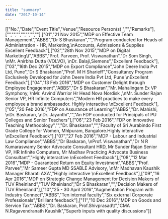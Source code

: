 ```yaml
---
title: "summary"
date: "2017-10-14"
---
```


\[\["No.","Date","Event Title","Venue","Resource Person(s) ","","Remarks"\],\["","","","","","",""\],\["01","21 Nov 2015","MDP on Effective Team Management","ABBS","Dr S Bhaskaran","","Program conducted for Heads of Administration - HR, Marketing,\\nAccounts, Admissions & Supplies Excellent Feedback"\],\["02","28th Nov 2015","MDP on Digital Marketing\\t","ABBS","Prof. Parveen, Prof. Viswanathan","Dr Som Singh, \\nMr. Anirbha Dutta (VOLVO), \\nDr. Balaji,Siemens","Excellent Feedback"\],\["03","16th Dec 2015","MDP on Export Compliance","John Deere India Pvt Ltd, Pune","Dr S Bhaskaran","Prof. M H Sharieff","Consultancy Program Exclusively Developed for John Deere India Pvt Ltd, Pune \\nExcellent Feedback"\],\["04","13 Feb 2016","MDP on Customer Delight through Employee Engagement","ABBS","Dr S Bhaskaran","Mr. Mahalingam Ex VP Symphony, \\nMr. Arvind Warrior Hr Head Nova Nordisk ,\\nMr. Sunder Rajan Senior VP, HR Infinite Computers","Modern HR practices to make every employee a brand ambassador. Highly interactive \\nExcellent Feedback"\],\["05","20 Feb 2016","FDP on Assurance of Learning","ABBS","Dr. Mahishi, \\nDr. Baskaran, \\nDr. Jayanthi","","An FDP conducted for Principals of PU Colleges and Senior Teachers"\],\["06","23 Feb 2016","FDP on Innovative Teaching Methodology","","Dr. Bhaskaran","","Faculty of Sri Aurabindo First Grade College for Women, Mhlpuram, Bangalore.Highly interactive \\nExcellent Feedback"\],\["07","27 Feb 2016","MDP - Labour and Industrial Law Compliance","ABBS","Dr Baskaran, \\nProf. Viswanathan","Dr N R Kumaraswamy Senior Advocate Consultant HRD, Mr Sunder Rajan Senior VP, HR Infinite Computers, Mr Madhav Practicing Advocate Business Consultant","Highly interactive \\nExcellent Feedback"\],\["08","12 Mar 2016","MDP - Guaranteed Return on Equity Investment","ABBS","Prof. Parvee","Mr Sameer Gupta MD SSABLE Advisory, \\nMr Madhavan Kaushik Manager Bharati AXA","Highly interactive \\nExcellent Feedback"\],\["09","16 Apr 2016","MDP on Strategic Change Management for Decision Makers of TUV Rheinland","TUV Rheinland","Dr S Bhaskaran","","Decision Makers of TUV Rheinland"\],\["10","25 - 30 April 2016","Augmentation Program with Industry Connect","ABBS","Ten internal faculty","Six external Corporate Professionals","Brilliant feedback"\],\["11","10 Dec 2016","MDP on Goods and Service Tax","ABBS","Dr. Baskaran, Prof.Shivprasad\\t","CMA N.Ragavendranath Kaushik","Superb inputs with quality discussions"\]\]
